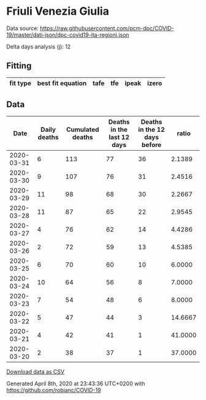 # Friuli Venezia Giulia

Data source: https://raw.githubusercontent.com/pcm-dpc/COVID-19/master/dati-json/dpc-covid19-ita-regioni.json

Delta days analysis (j): 12

## Fitting 
|fit type|best fit equation|tafe|tfe|ipeak|izero|
|-------|-----|--------|------|---|---|

## Data
|Date|Daily deaths|Cumulated deaths|Deaths in the last 12 days|Deaths in the 12 days before|ratio|
|----|----------|-----------|-------|--------------------|-----|
|2020-03-31|6|113|77|36|2.1389|
|2020-03-30|9|107|76|31|2.4516|
|2020-03-29|11|98|68|30|2.2667|
|2020-03-28|11|87|65|22|2.9545|
|2020-03-27|4|76|62|14|4.4286|
|2020-03-26|2|72|59|13|4.5385|
|2020-03-25|6|70|60|10|6.0000|
|2020-03-24|10|64|56|8|7.0000|
|2020-03-23|7|54|48|6|8.0000|
|2020-03-22|5|47|44|3|14.6667|
|2020-03-21|4|42|41|1|41.0000|
|2020-03-20|2|38|37|1|37.0000|

[Download data as CSV](COVID-19_friuli_venezia_giulia_j12_2020-03-31.csv)

Generated April 8th, 2020 at 23:43:36 UTC+0200 with https://github.com/robianc/COVID-19
